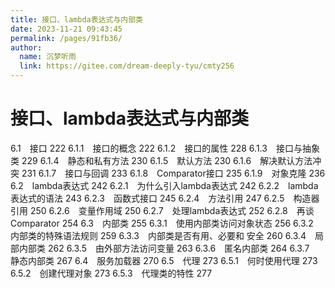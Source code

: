 ```yaml
---
title: 接口、lambda表达式与内部类
date: 2023-11-21 09:43:45
permalink: /pages/91fb36/
author: 
  name: 沉梦听雨
  link: https://gitee.com/dream-deeply-tyu/cmty256
---
```

# 接口、lambda表达式与内部类

6.1　接口 222
6.1.1　接口的概念 222
6.1.2　接口的属性 228
6.1.3　接口与抽象类 229
6.1.4　静态和私有方法 230
6.1.5　默认方法 230
6.1.6　解决默认方法冲突 231
6.1.7　接口与回调 233
6.1.8　Comparator接口 235
6.1.9　对象克隆 236
6.2　lambda表达式 242
6.2.1　为什么引入lambda表达式 242
6.2.2　lambda表达式的语法 243
6.2.3　函数式接口 245
6.2.4　方法引用 247
6.2.5　构造器引用 250
6.2.6　变量作用域 250
6.2.7　处理lambda表达式 252
6.2.8　再谈Comparator 254
6.3　内部类 255
6.3.1　使用内部类访问对象状态 256
6.3.2　内部类的特殊语法规则 259
6.3.3　内部类是否有用、必要和
安全 260
6.3.4　局部内部类 262
6.3.5　由外部方法访问变量 263
6.3.6　匿名内部类 264
6.3.7　静态内部类 267
6.4　服务加载器 270
6.5　代理 273
6.5.1　何时使用代理 273
6.5.2　创建代理对象 273
6.5.3　代理类的特性 277